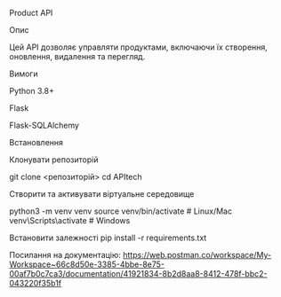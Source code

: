 Product API

Опис

Цей API дозволяє управляти продуктами, включаючи їх створення, оновлення, видалення та перегляд.

Вимоги

Python 3.8+

Flask

Flask-SQLAlchemy

Встановлення

Клонувати репозиторій

git clone <репозиторій>
cd APItech

Створити та активувати віртуальне середовище

python3 -m venv venv
source venv/bin/activate  # Linux/Mac
venv\Scripts\activate  # Windows

Встановити залежності
pip install -r requirements.txt

Посилання на документацію:
https://web.postman.co/workspace/My-Workspace~66c8d50e-3385-4bbe-8e75-00af7b0c7ca3/documentation/41921834-8b2d8aa8-8412-478f-bbc2-043220f35b1f
